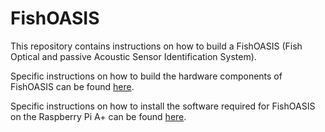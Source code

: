 # FishOASIS 

This repository contains instructions on how to build a FishOASIS (Fish Optical and passive Acoustic Sensor Identification System).

Specific instructions on how to build the hardware components of FishOASIS can be found [here](master/FishOASIS_hardware.md).

Specific instructions on how to install the software required for FishOASIS on the Raspberry Pi A+ can be found [here](master/FishOASIS_software.md).
